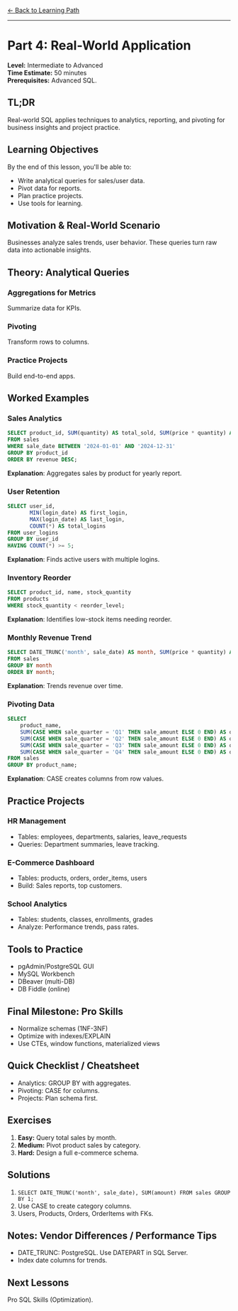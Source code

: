 [<- Back to Learning Path](learning-path.md)

---
# Part 4: Real-World Application

**Level:** Intermediate to Advanced  
**Time Estimate:** 50 minutes  
**Prerequisites:** Advanced SQL.

## TL;DR
Real-world SQL applies techniques to analytics, reporting, and pivoting for business insights and project practice.

## Learning Objectives
By the end of this lesson, you'll be able to:
- Write analytical queries for sales/user data.
- Pivot data for reports.
- Plan practice projects.
- Use tools for learning.

## Motivation & Real-World Scenario
Businesses analyze sales trends, user behavior. These queries turn raw data into actionable insights.

## Theory: Analytical Queries

### Aggregations for Metrics
Summarize data for KPIs.

### Pivoting
Transform rows to columns.

### Practice Projects
Build end-to-end apps.

## Worked Examples

### Sales Analytics
```sql
SELECT product_id, SUM(quantity) AS total_sold, SUM(price * quantity) AS revenue
FROM sales
WHERE sale_date BETWEEN '2024-01-01' AND '2024-12-31'
GROUP BY product_id
ORDER BY revenue DESC;
```
**Explanation**: Aggregates sales by product for yearly report.

### User Retention
```sql
SELECT user_id,
       MIN(login_date) AS first_login,
       MAX(login_date) AS last_login,
       COUNT(*) AS total_logins
FROM user_logins
GROUP BY user_id
HAVING COUNT(*) >= 5;
```
**Explanation**: Finds active users with multiple logins.

### Inventory Reorder
```sql
SELECT product_id, name, stock_quantity
FROM products
WHERE stock_quantity < reorder_level;
```
**Explanation**: Identifies low-stock items needing reorder.

### Monthly Revenue Trend
```sql
SELECT DATE_TRUNC('month', sale_date) AS month, SUM(price * quantity) AS revenue
FROM sales
GROUP BY month
ORDER BY month;
```
**Explanation**: Trends revenue over time.

### Pivoting Data
```sql
SELECT 
    product_name,
    SUM(CASE WHEN sale_quarter = 'Q1' THEN sale_amount ELSE 0 END) AS q1_sales,
    SUM(CASE WHEN sale_quarter = 'Q2' THEN sale_amount ELSE 0 END) AS q2_sales,
    SUM(CASE WHEN sale_quarter = 'Q3' THEN sale_amount ELSE 0 END) AS q3_sales,
    SUM(CASE WHEN sale_quarter = 'Q4' THEN sale_amount ELSE 0 END) AS q4_sales
FROM sales
GROUP BY product_name;
```
**Explanation**: CASE creates columns from row values.

## Practice Projects

### HR Management
- Tables: employees, departments, salaries, leave_requests
- Queries: Department summaries, leave tracking.

### E-Commerce Dashboard
- Tables: products, orders, order_items, users
- Build: Sales reports, top customers.

### School Analytics
- Tables: students, classes, enrollments, grades
- Analyze: Performance trends, pass rates.

## Tools to Practice
- pgAdmin/PostgreSQL GUI
- MySQL Workbench
- DBeaver (multi-DB)
- DB Fiddle (online)

## Final Milestone: Pro Skills
- Normalize schemas (1NF-3NF)
- Optimize with indexes/EXPLAIN
- Use CTEs, window functions, materialized views

## Quick Checklist / Cheatsheet
- Analytics: GROUP BY with aggregates.
- Pivoting: CASE for columns.
- Projects: Plan schema first.

## Exercises

1. **Easy:** Query total sales by month.
2. **Medium:** Pivot product sales by category.
3. **Hard:** Design a full e-commerce schema.

## Solutions

1. `SELECT DATE_TRUNC('month', sale_date), SUM(amount) FROM sales GROUP BY 1;`
2. Use CASE to create category columns.
3. Users, Products, Orders, OrderItems with FKs.

## Notes: Vendor Differences / Performance Tips
- DATE_TRUNC: PostgreSQL. Use DATEPART in SQL Server.
- Index date columns for trends.

## Next Lessons
Pro SQL Skills (Optimization).